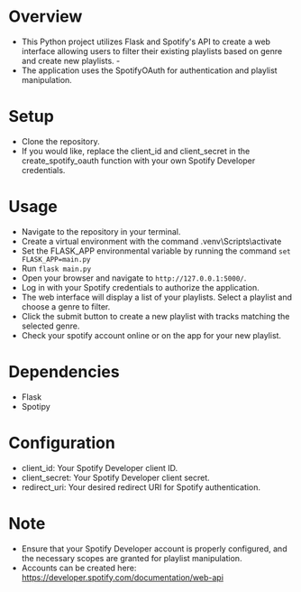 Overview
=
- This Python project utilizes Flask and Spotify's API to create a web interface allowing users to filter their existing playlists based on genre and create new playlists. - 
- The application uses the SpotifyOAuth for authentication and playlist manipulation.

Setup
=
- Clone the repository.
- If you would like, replace the client_id and client_secret in the create_spotify_oauth function with your own Spotify Developer credentials.

Usage
=
- Navigate to the repository in your terminal.
- Create a virtual environment with the command .venv\Scripts\activate
- Set the FLASK_APP environmental variable by running the command `set FLASK_APP=main.py`
- Run `flask main.py`
- Open your browser and navigate to `http://127.0.0.1:5000/`.
- Log in with your Spotify credentials to authorize the application.
- The web interface will display a list of your playlists. Select a playlist and choose a genre to filter.
- Click the submit button to create a new playlist with tracks matching the selected genre.
- Check your spotify account online or on the app for your new playlist.

Dependencies
=
- Flask
- Spotipy

Configuration
=
- client_id: Your Spotify Developer client ID.
- client_secret: Your Spotify Developer client secret.
- redirect_uri: Your desired redirect URI for Spotify authentication. 

Note
=
- Ensure that your Spotify Developer account is properly configured, and the necessary scopes are granted for playlist manipulation.
- Accounts can be created here: https://developer.spotify.com/documentation/web-api
